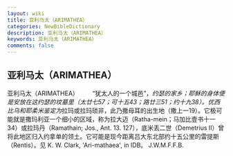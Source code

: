 ```yaml
---
layout: wiki
title: 亚利马太（ARIMATHEA）
categories: NewBibleDictionary
description: 亚利马太（ARIMATHEA）
keywords: 亚利马太（ARIMATHEA）
comments: false
---
```


## 亚利马太（ARIMATHEA）



亚利马太（ARIMATHEA）
　　“犹太人的一个城邑”，*约瑟的家乡；耶稣的身体便是安放在这约瑟的坟墓里（太廿七57；可十五43；路廿三51；约十九38）。优西比乌和耶柔米鉴定为*拉玛或拉玛琐非，此乃撒母耳的出生地（撒上一19）。它极可能就是撒玛利亚一个细小的区域，称为拉大迈（Ratha-mein；马加比壹书十一34）或拉玛丹（Ramathain; Jos., Ant. 13. 127），底米丢二世（Demetrius II）曾将此地区归入约拿单的领土。它可能是现今距离吕大东北部约十五公里的雷提斯（Rentis）。见 K. W. Clark, 'Ari-mathaea',
in IDB。
J.W.M.F.F.B.



